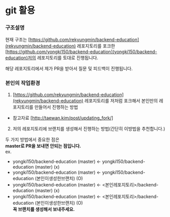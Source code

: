 # git 활용

### 구조설명
현재 구조는
[https://github.com/rekyungmin/backend-education](rekyungmin/backend-education) 레포지토리를 포크한
[https://github.com/yongki150/backend-education](yongki150/backend-education)저의 레포지토리를 토대로 진행됩니다.

해당 레포지토리에서 제가 PR을 받아서 질문 및 피드백이 진행됩니다.

### 본인의 작업환경
1. [https://github.com/rekyungmin/backend-education](rekyungmin/backend-education) 레포지토리를 저처럼 포크해서 본인만의 레포지토리를 만들어서 진행하는 방법
  - 참고자료 [http://taewan.kim/post/updating_fork/]

2. 저의 레포지토리에 브랜치를 생성해서 진행하는 방법(간단히 이방법을 추천합니다.)

두 가지 방법에서 중요한 점은
<br/>
**master로 PR을 보내면 안되는 점입니다.**
<br>
  ex.
  - yongki150/backend-education (master) ← yongki150/backend-education (master) (x)
  - yongki150/backend-education (master) ← yongki150/backend-education (본인이생성한브랜치) (O)
  - yongki150/backend-education (master) ← <본인레포지토리>/backend-education (master) (x)
  - yongki150/backend-education (master) ← <본인레포지토리>/backend-education (본인이생성한브랜치) (O)<br/> 
**꼭 브랜치를 생성해서 보내주세요.**